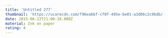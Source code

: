 ```yaml
---
title: 'Untitled 277'
thumbnail: 'https://ucarecdn.com/f96ea6bf-cf0f-495e-be01-a3d06c2c9bdb/'
date: 2015-06-22T21:00:18.000Z
material: Ink on paper
rating: 4
---
```

